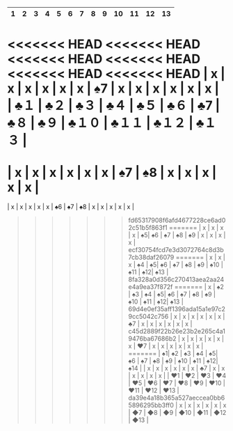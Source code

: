 | 1 | 2 | 3 | 4 | 5 | 6 | 7 | 8 | 9 | 10 | 11 | 12 | 13 |
| - | - | - | - | - | - | - | - | - | - | - | - | - |
<<<<<<< HEAD
<<<<<<< HEAD
<<<<<<< HEAD
<<<<<<< HEAD
<<<<<<< HEAD
<<<<<<< HEAD
| x | x | x | x | x | x | ♠7 | x | x | x | x | x | x |
| ♣１ | ♣２ | ♣３ | ♣４ | ♣５ | ♣６ | ♣7 | ♣８ | ♣９ | ♣１０ | ♣１１ | ♣１２ | ♣１３ |
=======
| x | x | x | x | x | x | ♠7 | ♠8 | x | x | x | x | x |
=======
| x | x | x | x | x | ♠6 | ♠7 | ♠8 | x | x | x | x | x |
>>>>>>> fd65317908f6afd4677228ce6ad02c51b5f863f1
=======
| x | x | x | x | ♠5| ♠6 | ♠7 | ♠8 | ♠9 | x | x | x | x |
>>>>>>> ecf30754fcd7e3d3072764c8d3b7cb38daf26079
=======
| x | x | x | ♠4 | ♠5| ♠6 | ♠7 | ♠8 | ♠9 | ♠10 | ♠11 | ♠12| ♠13 |
>>>>>>> 8fa328a0d356c270413aea2aa24e4a9ea37f872f
=======
| x | ♠2 | ♠3 | ♠4 | ♠5| ♠6 | ♠7 | ♠8 | ♠9 | ♠10 | ♠11 | ♠12| ♠13 |
>>>>>>> 69d4e0ef35aff1396ada15a1e97c29cc5042c756
| x | x | x | x | x | x | ♣7 | x | x | x | x | x | x |
>>>>>>> c45d2889f22b26e23b2e265c4a19476ba67686b2
| x | x | x | x | x | x | ♥7 | x | x | x | x | x | x |
=======
| ♠1| ♠2 | ♠3 | ♠4 | ♠5| ♠6 | ♠7 | ♠8 | ♠9 | ♠10 | ♠11 | ♠12| ♠14 |
| x | x | x | x | x | x | ♣7 | x | x | x | x | x | x |
| ♥1 | ♥2 | ♥3 | ♥4 | ♥5 | ♥6 | ♥7 | ♥8 | ♥9 | ♥10 | ♥11 | ♥12 | ♥13 |
>>>>>>> da39e4a18b365a527aeccea0bb65896295bb3ff0
| x | x | x | x | x | x | ◆7 | ◆8 | ◆9 | ◆10 | ◆11 | ◆12 | ◆13 |